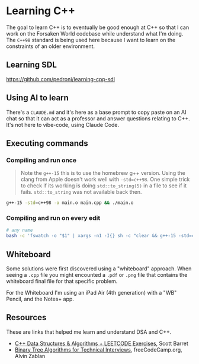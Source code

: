 # Learning C++

The goal to learn C++ is to eventually be good enough at C++ so that I can work on the Forsaken World codebase while understand what I'm doing. The `C++98` standard is being used here because I want to learn on the constraints of an older environment.

## Learning SDL

https://github.com/pedroni/learning-cpp-sdl

## Using AI to learn

There's a `CLAUDE.md` and it's here as a base prompt to copy paste on an AI chat so that it can act as a professor and answer questions relating to C++. It's not here to vibe-code, using Claude Code.

## Executing commands

### Compiling and run once

> Note the `g++-15` this is to use the homebrew g++ version. Using the clang from Apple doesn't work well with `-std=c++98`. One simple trick to check if its working is doing `std::to_string(5)` in a file to see if it fails. `std::to_string` was not available back then.

```sh
g++-15 -std=c++98 -o main.o main.cpp && ./main.o
```

### Compiling and run on every edit

```sh
# any name
bash -c 'fswatch -o "$1" | xargs -n1 -I{} sh -c "clear && g++-15 -std=c++98 -o main.o \"$1\" && ./main.o"' _ binary-tree.cpp
```

## Whiteboard

Some solutions were first discovered using a "whiteboard" approach. When seeing a `.cpp` file you might encounted a `.pdf` or `.png` file that contains the whiteboard final file for that specific problem.

For the Whiteboard I'm using an iPad Air (4th generation) with a "WB" Pencil, and the Notes+ app.

## Resources

These are links that helped me learn and understand DSA and C++.

- [C++ Data Structures & Algorithms + LEETCODE Exercises](https://www.udemy.com/course/data-structures-algorithms-cpp), Scott Barret
- [Binary Tree Algorithms for Technical Interviews](https://www.youtube.com/watch?v=fAAZixBzIAI), freeCodeCamp.org, Alvin Zablan
